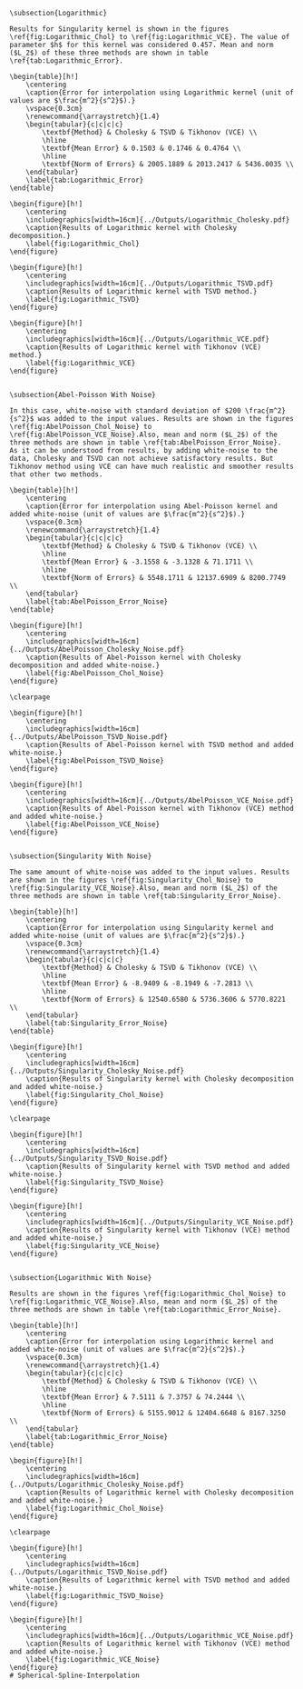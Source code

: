 
	\subsection{Logarithmic}
	
	Results for Singularity kernel is shown in the figures \ref{fig:Logarithmic_Chol} to \ref{fig:Logarithmic_VCE}. The value of parameter $h$ for this kernel was considered 0.457. Mean and norm ($L_2$) of these three methods are shown in table \ref{tab:Logarithmic_Error}.
	
	\begin{table}[h!]
		\centering
		\caption{Error for interpolation using Logarithmic kernel (unit of values are $\frac{m^2}{s^2}$).}
		\vspace{0.3cm}
		\renewcommand{\arraystretch}{1.4}
		\begin{tabular}{c|c|c|c}
			\textbf{Method} & Cholesky & TSVD & Tikhonov (VCE) \\
			\hline 
			\textbf{Mean Error} & 0.1503 & 0.1746 & 0.4764 \\
			\hline 
			\textbf{Norm of Errors} & 2005.1889 & 2013.2417 & 5436.0035 \\
		\end{tabular}
		\label{tab:Logarithmic_Error}
	\end{table}
	
	\begin{figure}[h!]
		\centering
		\includegraphics[width=16cm]{../Outputs/Logarithmic_Cholesky.pdf}
		\caption{Results of Logarithmic kernel with Cholesky decomposition.}
		\label{fig:Logarithmic_Chol}
	\end{figure}
	
	\begin{figure}[h!]
		\centering
		\includegraphics[width=16cm]{../Outputs/Logarithmic_TSVD.pdf}
		\caption{Results of Logarithmic kernel with TSVD method.}
		\label{fig:Logarithmic_TSVD}
	\end{figure}
	
	\begin{figure}[h!]
		\centering
		\includegraphics[width=16cm]{../Outputs/Logarithmic_VCE.pdf}
		\caption{Results of Logarithmic kernel with Tikhonov (VCE) method.}
		\label{fig:Logarithmic_VCE}
	\end{figure}

	
	\subsection{Abel-Poisson With Noise}
	
	In this case, white-noise with standard deviation of $200 \frac{m^2}{s^2}$ was added to the input values. Results are shown in the figures \ref{fig:AbelPoisson_Chol_Noise} to \ref{fig:AbelPoisson_VCE_Noise}.Also, mean and norm ($L_2$) of the three methods are shown in table \ref{tab:AbelPoisson_Error_Noise}.
	As it can be understood from results, by adding white-noise to the data, Cholesky and TSVD can not achieve satisfactory results. But Tikhonov method using VCE can have much realistic and smoother results that other two methods. 
	
	\begin{table}[h!]
		\centering
		\caption{Error for interpolation using Abel-Poisson kernel and added white-noise (unit of values are $\frac{m^2}{s^2}$).}
		\vspace{0.3cm}
		\renewcommand{\arraystretch}{1.4}
		\begin{tabular}{c|c|c|c}
			\textbf{Method} & Cholesky & TSVD & Tikhonov (VCE) \\
			\hline 
			\textbf{Mean Error} & -3.1558 & -3.1328 & 71.1711 \\
			\hline 
			\textbf{Norm of Errors} & 5548.1711 & 12137.6909 & 8200.7749 \\
		\end{tabular}
		\label{tab:AbelPoisson_Error_Noise}
	\end{table}

	\begin{figure}[h!]
		\centering
		\includegraphics[width=16cm]{../Outputs/AbelPoisson_Cholesky_Noise.pdf}
		\caption{Results of Abel-Poisson kernel with Cholesky decomposition and added white-noise.}
		\label{fig:AbelPoisson_Chol_Noise}
	\end{figure}
	
	\clearpage
	
	\begin{figure}[h!]
		\centering
		\includegraphics[width=16cm]{../Outputs/AbelPoisson_TSVD_Noise.pdf}
		\caption{Results of Abel-Poisson kernel with TSVD method and added white-noise.}
		\label{fig:AbelPoisson_TSVD_Noise}
	\end{figure}
	
	\begin{figure}[h!]
		\centering
		\includegraphics[width=16cm]{../Outputs/AbelPoisson_VCE_Noise.pdf}
		\caption{Results of Abel-Poisson kernel with Tikhonov (VCE) method and added white-noise.}
		\label{fig:AbelPoisson_VCE_Noise}
	\end{figure}
	
	
	\subsection{Singularity With Noise}
	
	The same amount of white-noise was added to the input values. Results are shown in the figures \ref{fig:Singularity_Chol_Noise} to \ref{fig:Singularity_VCE_Noise}.Also, mean and norm ($L_2$) of the three methods are shown in table \ref{tab:Singularity_Error_Noise}.
	
	\begin{table}[h!]
		\centering
		\caption{Error for interpolation using Singularity kernel and added white-noise (unit of values are $\frac{m^2}{s^2}$).}
		\vspace{0.3cm}
		\renewcommand{\arraystretch}{1.4}
		\begin{tabular}{c|c|c|c}
			\textbf{Method} & Cholesky & TSVD & Tikhonov (VCE) \\
			\hline 
			\textbf{Mean Error} & -8.9409 & -8.1949 & -7.2813 \\
			\hline 
			\textbf{Norm of Errors} & 12540.6580 & 5736.3606 & 5770.8221 \\
		\end{tabular}
		\label{tab:Singularity_Error_Noise}
	\end{table}
	
	\begin{figure}[h!]
		\centering
		\includegraphics[width=16cm]{../Outputs/Singularity_Cholesky_Noise.pdf}
		\caption{Results of Singularity kernel with Cholesky decomposition and added white-noise.}
		\label{fig:Singularity_Chol_Noise}
	\end{figure}
	
	\clearpage
	
	\begin{figure}[h!]
		\centering
		\includegraphics[width=16cm]{../Outputs/Singularity_TSVD_Noise.pdf}
		\caption{Results of Singularity kernel with TSVD method and added white-noise.}
		\label{fig:Singularity_TSVD_Noise}
	\end{figure}
	
	\begin{figure}[h!]
		\centering
		\includegraphics[width=16cm]{../Outputs/Singularity_VCE_Noise.pdf}
		\caption{Results of Singularity kernel with Tikhonov (VCE) method and added white-noise.}
		\label{fig:Singularity_VCE_Noise}
	\end{figure}


	\subsection{Logarithmic With Noise}
	
	Results are shown in the figures \ref{fig:Logarithmic_Chol_Noise} to \ref{fig:Logarithmic_VCE_Noise}.Also, mean and norm ($L_2$) of the three methods are shown in table \ref{tab:Logarithmic_Error_Noise}.
	
	\begin{table}[h!]
		\centering
		\caption{Error for interpolation using Logarithmic kernel and added white-noise (unit of values are $\frac{m^2}{s^2}$).}
		\vspace{0.3cm}
		\renewcommand{\arraystretch}{1.4}
		\begin{tabular}{c|c|c|c}
			\textbf{Method} & Cholesky & TSVD & Tikhonov (VCE) \\
			\hline 
			\textbf{Mean Error} & 7.5111 & 7.3757 & 74.2444 \\
			\hline 
			\textbf{Norm of Errors} & 5155.9012 & 12404.6648 & 8167.3250 \\
		\end{tabular}
		\label{tab:Logarithmic_Error_Noise}
	\end{table}
	
	\begin{figure}[h!]
		\centering
		\includegraphics[width=16cm]{../Outputs/Logarithmic_Cholesky_Noise.pdf}
		\caption{Results of Logarithmic kernel with Cholesky decomposition and added white-noise.}
		\label{fig:Logarithmic_Chol_Noise}
	\end{figure}
	
	\clearpage
	
	\begin{figure}[h!]
		\centering
		\includegraphics[width=16cm]{../Outputs/Logarithmic_TSVD_Noise.pdf}
		\caption{Results of Logarithmic kernel with TSVD method and added white-noise.}
		\label{fig:Logarithmic_TSVD_Noise}
	\end{figure}
	
	\begin{figure}[h!]
		\centering
		\includegraphics[width=16cm]{../Outputs/Logarithmic_VCE_Noise.pdf}
		\caption{Results of Logarithmic kernel with Tikhonov (VCE) method and added white-noise.}
		\label{fig:Logarithmic_VCE_Noise}
	\end{figure}
	# Spherical-Spline-Interpolation


